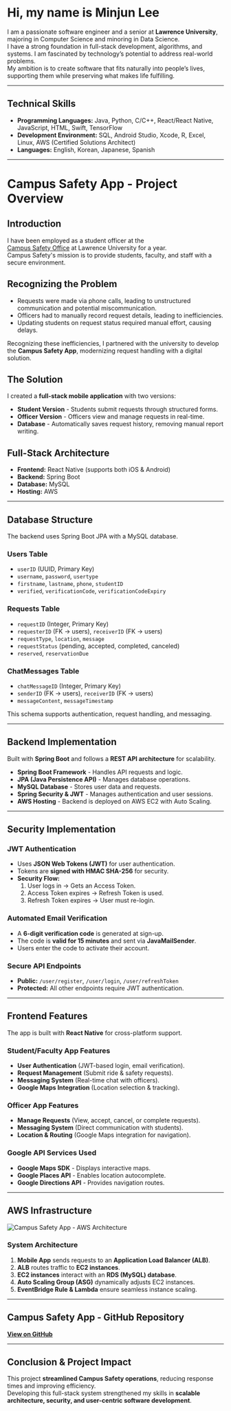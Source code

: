 # Hi, my name is Minjun Lee  

I am a passionate software engineer and a senior at **Lawrence University**, majoring in Computer Science and minoring in Data Science.  
I have a strong foundation in full-stack development, algorithms, and systems. I am fascinated by technology’s potential to address real-world problems.  
My ambition is to create software that fits naturally into people’s lives, supporting them while preserving what makes life fulfilling.  

---

## Technical Skills  

- **Programming Languages:** Java, Python, C/C++, React/React Native, JavaScript, HTML, Swift, TensorFlow  
- **Development Environment:** SQL, Android Studio, Xcode, R, Excel, Linux, AWS (Certified Solutions Architect)  
- **Languages:** English, Korean, Japanese, Spanish

---

# Campus Safety App - Project Overview  

## Introduction  

I have been employed as a student officer at the  
[Campus Safety Office](https://www.lawrence.edu/offices/campus-services/campus-safety-services) at Lawrence University for a year.  
Campus Safety's mission is to provide students, faculty, and staff with a secure environment.  

## Recognizing the Problem  

- Requests were made via phone calls, leading to unstructured communication and potential miscommunication.  
- Officers had to manually record request details, leading to inefficiencies.  
- Updating students on request status required manual effort, causing delays.  

Recognizing these inefficiencies, I partnered with the university to develop the **Campus Safety App**, modernizing request handling with a digital solution.  

## The Solution  

I created a **full-stack mobile application** with two versions:  
- **Student Version** - Students submit requests through structured forms.  
- **Officer Version** - Officers view and manage requests in real-time.  
- **Database** - Automatically saves request history, removing manual report writing.  

## Full-Stack Architecture  

- **Frontend:** React Native (supports both iOS & Android)  
- **Backend:** Spring Boot  
- **Database:** MySQL  
- **Hosting:** AWS  

---

## Database Structure  

The backend uses Spring Boot JPA with a MySQL database.  

### **Users Table**  
- `userID` (UUID, Primary Key)  
- `username`, `password`, `usertype`  
- `firstname`, `lastname`, `phone`, `studentID`  
- `verified`, `verificationCode`, `verificationCodeExpiry`  

### **Requests Table**  
- `requestID` (Integer, Primary Key)  
- `requesterID` (FK → users), `receiverID` (FK → users)  
- `requestType`, `location`, `message`  
- `requestStatus` (pending, accepted, completed, canceled)  
- `reserved`, `reservationDue`  

### **ChatMessages Table**  
- `chatMessageID` (Integer, Primary Key)  
- `senderID` (FK → users), `receiverID` (FK → users)  
- `messageContent`, `messageTimestamp`  

This schema supports authentication, request handling, and messaging.  

---

## Backend Implementation  

Built with **Spring Boot** and follows a **REST API architecture** for scalability.  

- **Spring Boot Framework** - Handles API requests and logic.  
- **JPA (Java Persistence API)** - Manages database operations.  
- **MySQL Database** - Stores user data and requests.  
- **Spring Security & JWT** - Manages authentication and user sessions.  
- **AWS Hosting** - Backend is deployed on AWS EC2 with Auto Scaling.  

---

## Security Implementation  

### **JWT Authentication**  
- Uses **JSON Web Tokens (JWT)** for user authentication.  
- Tokens are **signed with HMAC SHA-256** for security.  
- **Security Flow:**  
  1. User logs in → Gets an Access Token.  
  2. Access Token expires → Refresh Token is used.  
  3. Refresh Token expires → User must re-login.  

### **Automated Email Verification**  
- A **6-digit verification code** is generated at sign-up.  
- The code is **valid for 15 minutes** and sent via **JavaMailSender**.  
- Users enter the code to activate their account.  

### **Secure API Endpoints**  
- **Public:** `/user/register`, `/user/login`, `/user/refreshToken`  
- **Protected:** All other endpoints require JWT authentication.  

---

## Frontend Features  

The app is built with **React Native** for cross-platform support.  

### **Student/Faculty App Features**  
- **User Authentication** (JWT-based login, email verification).  
- **Request Management** (Submit ride & safety requests).  
- **Messaging System** (Real-time chat with officers).  
- **Google Maps Integration** (Location selection & tracking).  

### **Officer App Features**  
- **Manage Requests** (View, accept, cancel, or complete requests).  
- **Messaging System** (Direct communication with students).  
- **Location & Routing** (Google Maps integration for navigation).  

### **Google API Services Used**  
- **Google Maps SDK** - Displays interactive maps.  
- **Google Places API** - Enables location autocomplete.  
- **Google Directions API** - Provides navigation routes.  

---

## AWS Infrastructure  
![Campus Safety App - AWS Architecture](https://github.com/user-attachments/assets/22665d3e-da92-4506-90ea-7e360663da66)


### **System Architecture**  
1. **Mobile App** sends requests to an **Application Load Balancer (ALB)**.  
2. **ALB** routes traffic to **EC2 instances**.  
3. **EC2 instances** interact with an **RDS (MySQL) database**.  
4. **Auto Scaling Group (ASG)** dynamically adjusts EC2 instances.  
5. **EventBridge Rule & Lambda** ensure seamless instance scaling.  

---

## Campus Safety App - GitHub Repository  

[**View on GitHub**](https://github.com/M1nJun/CampusSafetyApp.git)  

---

## Conclusion & Project Impact  

This project **streamlined Campus Safety operations**, reducing response times and improving efficiency.  
Developing this full-stack system strengthened my skills in **scalable architecture, security, and user-centric software development**.  
